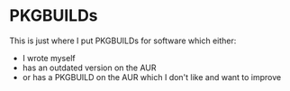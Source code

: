# PKGBUILDs
This is just where I put PKGBUILDs for software which either:
- I wrote myself
- has an outdated version on the AUR
- or has a PKGBUILD on the AUR which I don't like and want to improve
